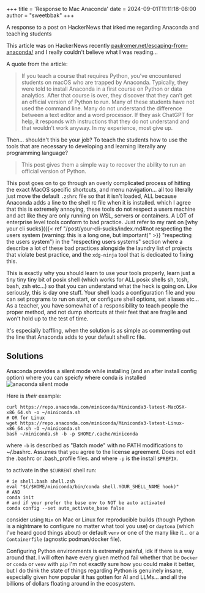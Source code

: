 +++
title = 'Response to Mac Anaconda'
date = 2024-09-01T11:11:18-08:00
author = "sweetbbak" 
+++

A response to a post on HackerNews that irked me regarding Anaconda and teaching students

<!--more-->

This article was on HackerNews recently [paulromer.net/escaping-from-anaconda/](https://paulromer.net/escaping-from-anaconda/) and I really couldn't believe what I was reading...

A quote from the article:

> If you teach a course that requires Python, you’ve encountered students on macOS who are trapped by Anaconda.
> Typically, they were told to install Anaconda in a first course on Python or data analytics.
> After that course is over, they discover that they can’t get an official version of Python to run.
> Many of these students have not used the command line. Many do not understand the difference between a text editor and a word processor.
> If they ask ChatGPT for help, it responds with instructions that they do not understand and that wouldn’t work anyway. In my experience, most give up.

Then... shouldn't this be your job? To teach the students how to use the tools that are necessary to developing and learning literally any programming language?

> This post gives them a simple way to recover the ability to run an official version of Python.

This post goes on to go through an overly complicated process of hitting the exact MacOS specific shortcuts, and menu navigation... all too literally just
move the default `.zshrc` file so that it isn't loaded, ALL because Anaconda adds a line to the shell rc file when it is installed.
which I agree that this is extremely annoying, these tools do not respect a users machine and act like they are only running on WSL, servers or containers.
A LOT of enterprise level tools conform to bad practice. Just refer to my rant on [why your cli sucks]({{< ref "/post/your-cli-sucks/index.md#not respecting the users system (warning: this is a long one, but important)" >}} "respecting the users system") in the "respecting users systems" section
where a describe a lot of these bad practices alongside the laundry list of projects that violate best practice, and the `xdg-ninja` tool that is dedicated to fixing this.

This is exactly why you should learn to use your tools properly, learn just a tiny tiny tiny bit of posix shell (which works for ALL posix shells sh, tcsh, bash, zsh etc...) so that you can understand what the heck is going on.
Like seriously, this is day one stuff. Your shell loads a configuration file and you can set programs to run on start, or configure shell options, set aliases etc...
As a teacher, you have somewhat of a responsibility to teach people the proper method, and not dump shortcuts at their feet that are fragile and won't hold up to the
test of time.

It's especially baffling, when the solution is as simple as commenting out the line that Anaconda adds to your default shell rc file.

## Solutions

Anaconda provides a silent mode while installing (and an after install config option) where you can speicfy where conda is installed
![anaconda silent mode](https://docs.anaconda.com/anaconda/install/silent-mode/)

Here is _their_ example:

```fish
curl https://repo.anaconda.com/miniconda/Miniconda3-latest-MacOSX-x86_64.sh -o ~/miniconda.sh
# OR for Linux
wget https://repo.anaconda.com/miniconda/Miniconda3-latest-Linux-x86_64.sh -O ~/miniconda.sh
bash ~/miniconda.sh -b -p $HOME/.cache/miniconda
```

where `-b` is described as "Batch mode" with no PATH modifications to ~/.bashrc. Assumes that you agree to the license agreement. Does not edit the .bashrc or .bash_profile files.
and where `-p` is the install `$PREFIX`.

to activate in the `$CURRENT` shell run:

```fish
# ie shell.bash shell.zsh
eval "$(/$HOME/miniconda/bin/conda shell.YOUR_SHELL_NAME hook)"
# AND
conda init
# and if your prefer the base env to NOT be auto activated
conda config --set auto_activate_base false
```

consider using `Nix` on Mac or Linux for reproducible builds (though Python is a nightmare to configure no matter what tool you use) or `daytona` (which I've heard good things about)
or default `venv` or one of the many like it... or a `Containerfile` (agnostic podman/docker file).

Configuring Python environments is extremely painful, idk if there is a way around that. I will often have every given method fail whether that be `Docker` or `conda` or `venv` with `pip`
I'm not exactly sure how you could make it better, but I do think the state of things regarding Python is genuinely insane, especially given how popular it has gotten
for AI and LLMs... and all the billions of dollars floating around in the ecosystem.
